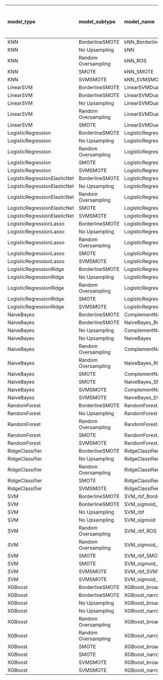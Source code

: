 | model_type                   | model_subtype       | model_name                                   |   title | title and first paragraph   |   title and 5 sentences |   title and 10 sentences |   title and first sentence each paragraph |   raw text |
|:-----------------------------|:--------------------|:---------------------------------------------|--------:|:----------------------------|------------------------:|-------------------------:|------------------------------------------:|-----------:|
| KNN                          | BorderlineSMOTE     | kNN_BorderlineSMOTE                          |   0     | 0.770                       |                   0.76  |                    0.764 |                                     0.732 |      0.741 |
| KNN                          | No Upsampling       | kNN                                          |   0     | 0.720                       |                   0.755 |                    0.769 |                                     0.745 |      0.752 |
| KNN                          | Random Oversampling | kNN_ROS                                      |   0     | 0.732                       |                   0.757 |                    0.779 |                                     0.777 |      0.751 |
| KNN                          | SMOTE               | kNN_SMOTE                                    |   0     | 0.716                       |                   0.737 |                    0.76  |                                     0.718 |      0.77  |
| KNN                          | SVMSMOTE            | kNN_SVMSMOTE                                 |   0     | 0.710                       |                   0.676 |                    0.679 |                                     0.79  |      0.77  |
| LinearSVM                    | BorderlineSMOTE     | LinearSVMDual_BorderlineSMOTE                |   0     | 0.713                       |                   0.725 |                    0.724 |                                     0.734 |      0.746 |
| LinearSVM                    | BorderlineSMOTE     | LinearSVMDual_SVMSMOTE                       |   0     | 0.695                       |                   0.739 |                    0.761 |                                     0.744 |      0.745 |
| LinearSVM                    | No Upsampling       | LinearSVMDual                                |   0     | 0.693                       |                   0.69  |                    0.726 |                                     0.733 |      0.735 |
| LinearSVM                    | Random Oversampling | LinearSVMDual_ROS                            |   0     | 0.706                       |                   0.696 |                    0.73  |                                     0.729 |      0.741 |
| LinearSVM                    | SMOTE               | LinearSVMDual_SMOTE                          |   0     | 0.728                       |                   0.7   |                    0.739 |                                     0.731 |      0.74  |
| LogisticRegression           | BorderlineSMOTE     | LogisticRegression_BorderlineSMOTE           |   0.587 | 0.660                       |                   0.636 |                    0.656 |                                     0.701 |      0.69  |
| LogisticRegression           | No Upsampling       | LogisticRegression                           |   0.594 | 0.674                       |                   0.654 |                    0.673 |                                     0.734 |      0.73  |
| LogisticRegression           | Random Oversampling | LogisticRegression_ROS                       |   0.596 | 0.670                       |                   0.655 |                    0.661 |                                     0.737 |      0.739 |
| LogisticRegression           | SMOTE               | LogisticRegression_SMOTE                     |   0.604 | 0.676                       |                   0.646 |                    0.671 |                                     0.733 |      0.742 |
| LogisticRegression           | SVMSMOTE            | LogisticRegression_SVMSMOTE                  |   0.581 | 0.650                       |                   0.652 |                    0.652 |                                     0.729 |      0.738 |
| LogisticRegressionElasticNet | BorderlineSMOTE     | LogisticRegressionElasticNet_BorderlineSMOTE |   0     | 0.677                       |                   0.649 |                    0.685 |                                     0.737 |      0.722 |
| LogisticRegressionElasticNet | No Upsampling       | LogisticRegressionElasticNet                 |   0     | 0.676                       |                   0.669 |                    0.703 |                                     0.734 |      0.747 |
| LogisticRegressionElasticNet | Random Oversampling | LogisticRegressionElasticNet_ROS             |   0     | 0.678                       |                   0.669 |                    0.702 |                                     0.738 |      0.755 |
| LogisticRegressionElasticNet | SMOTE               | LogisticRegressionElasticNet_SMOTE           |   0     | 0.675                       |                   0.676 |                    0.71  |                                     0.741 |      0.756 |
| LogisticRegressionElasticNet | SVMSMOTE            | LogisticRegressionElasticNet_SVMSMOTE        |   0     | 0.669                       |                   0.675 |                    0.694 |                                     0.741 |      0.737 |
| LogisticRegressionLasso      | BorderlineSMOTE     | LogisticRegressionLasso_BorderlineSMOTE      |   0     | 0.678                       |                   0.629 |                    0.673 |                                     0.695 |      0.672 |
| LogisticRegressionLasso      | No Upsampling       | LogisticRegressionLasso                      |   0.623 | 0.655                       |                   0.643 |                    0.646 |                                     0.701 |      0.714 |
| LogisticRegressionLasso      | Random Oversampling | LogisticRegressionLasso_ROS                  |   0     | 0.676                       |                   0.651 |                    0.67  |                                     0.691 |      0.712 |
| LogisticRegressionLasso      | SMOTE               | LogisticRegressionLasso_SMOTE                |   0     | 0.676                       |                   0.701 |                    0.67  |                                     0.711 |      0.706 |
| LogisticRegressionLasso      | SVMSMOTE            | LogisticRegressionLasso_SVMSMOTE             |   0     | 0.667                       |                   0.642 |                    0.676 |                                     0.723 |      0.709 |
| LogisticRegressionRidge      | BorderlineSMOTE     | LogisticRegressionRidgeDual_BorderlineSMOTE  |   0.631 | 0.693                       |                   0.685 |                    0.713 |                                     0.728 |      0.725 |
| LogisticRegressionRidge      | No Upsampling       | LogisticRegressionRidgeDual                  |   0.632 | 0.700                       |                   0.682 |                    0.706 |                                     0.731 |      0.744 |
| LogisticRegressionRidge      | Random Oversampling | LogisticRegressionRidgeDual_ROS              |   0.635 | 0.699                       |                   0.684 |                    0.734 |                                     0.729 |      0.743 |
| LogisticRegressionRidge      | SMOTE               | LogisticRegressionRidgeDual_SMOTE            |   0.644 | 0.734                       |                   0.712 |                    0.718 |                                     0.744 |      0.752 |
| LogisticRegressionRidge      | SVMSMOTE            | LogisticRegressionRidgeDual_SVMSMOTE         |   0.632 | 0.708                       |                   0.747 |                    0.744 |                                     0.746 |      0.746 |
| NaiveBayes                   | BorderlineSMOTE     | ComplementNaiveBayes_BorderlineSMOTE         |   0     | 0                           |                   0.737 |                    0.724 |                                     0.754 |      0.788 |
| NaiveBayes                   | BorderlineSMOTE     | NaiveBayes_BorderlineSMOTE                   |   0     | 0                           |                   0.734 |                    0.725 |                                     0.758 |      0.724 |
| NaiveBayes                   | No Upsampling       | ComplementNaiveBayes                         |   0     | 0                           |                   0.738 |                    0.726 |                                     0.764 |      0.753 |
| NaiveBayes                   | No Upsampling       | NaiveBayes                                   |   0     | 0                           |                   0.737 |                    0.724 |                                     0.768 |      0.764 |
| NaiveBayes                   | Random Oversampling | ComplementNaiveBayes_ROS                     |   0     | 0                           |                   0.747 |                    0.737 |                                     0.77  |      0.742 |
| NaiveBayes                   | Random Oversampling | NaiveBayes_ROS                               |   0     | 0                           |                   0.747 |                    0.733 |                                     0.77  |      0.742 |
| NaiveBayes                   | SMOTE               | ComplementNaiveBayes_SMOTE                   |   0     | 0                           |                   0.749 |                    0.729 |                                     0.747 |      0.728 |
| NaiveBayes                   | SMOTE               | NaiveBayes_SMOTE                             |   0     | 0                           |                   0.758 |                    0.727 |                                     0.778 |      0.8   |
| NaiveBayes                   | SVMSMOTE            | ComplementNaiveBayes_SVMSMOTE                |   0     | 0                           |                   0.738 |                    0.724 |                                     0.764 |      0.761 |
| NaiveBayes                   | SVMSMOTE            | NaiveBayes_SVMSMOTE                          |   0     | 0                           |                   0.737 |                    0.726 |                                     0.769 |      0.761 |
| RandomForest                 | BorderlineSMOTE     | RandomForest_BorderlineSMOTE                 |   0     | 0                           |                   0.749 |                    0.734 |                                     0.721 |      0.72  |
| RandomForest                 | No Upsampling       | RandomForest                                 |   0     | 0                           |                   0.684 |                    0.692 |                                     0.684 |      0.729 |
| RandomForest                 | Random Oversampling | RandomForest_ROS                             |   0     | 0                           |                   0.741 |                    0.774 |                                     0.752 |      0.745 |
| RandomForest                 | SMOTE               | RandomForest_SMOTE                           |   0     | 0                           |                   0.739 |                    0.764 |                                     0.759 |      0.737 |
| RandomForest                 | SVMSMOTE            | RandomForest_SVMSMOTE                        |   0     | 0                           |                   0.781 |                    0.768 |                                     0.792 |      0.773 |
| RidgeClassifier              | BorderlineSMOTE     | RidgeClassifier_BorderlineSMOTE              |   0     | 0.717                       |                   0.71  |                    0.737 |                                     0.711 |      0.719 |
| RidgeClassifier              | No Upsampling       | RidgeClassifier                              |   0     | 0.725                       |                   0.724 |                    0.755 |                                     0.724 |      0.736 |
| RidgeClassifier              | Random Oversampling | RidgeClassifier_ROS                          |   0     | 0.744                       |                   0.693 |                    0.748 |                                     0.721 |      0.745 |
| RidgeClassifier              | SMOTE               | RidgeClassifier_SMOTE                        |   0     | 0.716                       |                   0.752 |                    0.745 |                                     0.719 |      0.737 |
| RidgeClassifier              | SVMSMOTE            | RidgeClassifier_SVMSMOTE                     |   0     | 0.688                       |                   0.698 |                    0.753 |                                     0.718 |      0.726 |
| SVM                          | BorderlineSMOTE     | SVM_rbf_BorderlineSMOTE                      |   0     | 0.722                       |                   0.755 |                    0.713 |                                     0.706 |      0.748 |
| SVM                          | BorderlineSMOTE     | SVM_sigmoid_BorderlineSMOTE                  |   0     | 0.720                       |                   0.715 |                    0.729 |                                     0.736 |      0.714 |
| SVM                          | No Upsampling       | SVM_rbf                                      |   0     | 0.731                       |                   0.735 |                    0.693 |                                     0.72  |      0.73  |
| SVM                          | No Upsampling       | SVM_sigmoid                                  |   0     | 0.756                       |                   0.721 |                    0.719 |                                     0.736 |      0.708 |
| SVM                          | Random Oversampling | SVM_rbf_ROS                                  |   0     | **0.807**                   |                   0.692 |                    0.726 |                                     0.717 |      0.731 |
| SVM                          | Random Oversampling | SVM_sigmoid_ROS                              |   0     | 0.719                       |                   0.733 |                    0.733 |                                     0.717 |      0.737 |
| SVM                          | SMOTE               | SVM_rbf_SMOTE                                |   0     | 0.685                       |                   0.697 |                    0.702 |                                     0.721 |      0.749 |
| SVM                          | SMOTE               | SVM_sigmoid_SMOTE                            |   0     | 0.754                       |                   0.737 |                    0.732 |                                     0.743 |      0.729 |
| SVM                          | SVMSMOTE            | SVM_rbf_SVMSMOTE                             |   0     | 0.722                       |                   0.736 |                    0.715 |                                     0.757 |      0.731 |
| SVM                          | SVMSMOTE            | SVM_sigmoid_SVMSMOTE                         |   0     | 0.771                       |                   0.761 |                    0.727 |                                     0.749 |      0.724 |
| XGBoost                      | BorderlineSMOTE     | XGBoost_broad_BorderlineSMOTE                |   0     | 0                           |                   0.707 |                    0.743 |                                     0.713 |      0.712 |
| XGBoost                      | BorderlineSMOTE     | XGBoost_narrow_BorderlineSMOTE               |   0     | 0                           |                   0.649 |                    0.655 |                                     0.656 |      0.655 |
| XGBoost                      | No Upsampling       | XGBoost_broad                                |   0     | 0.698                       |                   0.747 |                    0.732 |                                     0.735 |      0.726 |
| XGBoost                      | No Upsampling       | XGBoost_narrow                               |   0     | 0.603                       |                   0.649 |                    0.643 |                                     0.655 |      0.669 |
| XGBoost                      | Random Oversampling | XGBoost_broad_ROS                            |   0     | 0.711                       |                   0.698 |                    0.735 |                                     0.705 |      0.707 |
| XGBoost                      | Random Oversampling | XGBoost_narrow_ROS                           |   0     | 0.634                       |                   0.636 |                    0.681 |                                     0.647 |      0.672 |
| XGBoost                      | SMOTE               | XGBoost_broad_SMOTE                          |   0     | 0                           |                   0.742 |                    0.739 |                                     0.682 |      0.687 |
| XGBoost                      | SMOTE               | XGBoost_narrow_SMOTE                         |   0     | 0.605                       |                   0.622 |                    0.626 |                                     0.669 |      0.64  |
| XGBoost                      | SVMSMOTE            | XGBoost_broad_SVMSMOTE                       |   0     | 0                           |                   0.708 |                    0.664 |                                     0.729 |      0.728 |
| XGBoost                      | SVMSMOTE            | XGBoost_narrow_SVMSMOTE                      |   0     | 0                           |                   0.65  |                    0.662 |                                     0.66  |      0.659 |